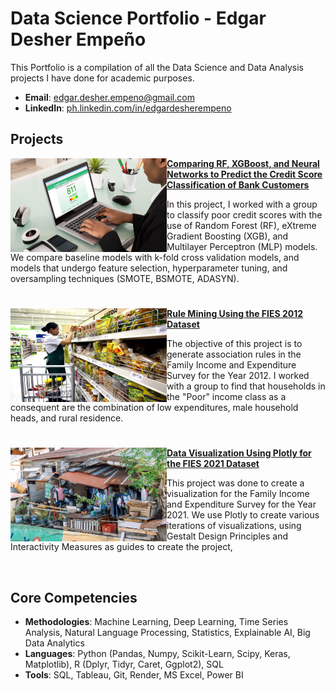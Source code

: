 # Data Science Portfolio - Edgar Desher Empeño
This Portfolio is a compilation of all the Data Science and Data Analysis projects I have done for academic purposes.

- **Email**: [edgar.desher.empeno@gmail.com](edgar.desher.empeno@gmail.com)
- **LinkedIn**: [ph.linkedin.com/in/edgardesherempeno](https://ph.linkedin.com/in/edgardesherempeno)

## Projects

<img align="left" width="250" height="150" src="https://github.com/edgardesher/edgardesher/blob/ee194ea0430ffc730f7f8093bc75e79c634302bf/01.jpg"> **[Comparing RF, XGBoost, and Neural Networks to Predict the Credit Score Classification of Bank Customers](https://github.com/archd3sai/Customer-Survival-Analysis-and-Churn-Prediction)**

In this project, I worked with a group to classify poor credit scores with the use of Random Forest (RF), eXtreme Gradient Boosting (XGB), and Multilayer Perceptron (MLP) models. We compare baseline models with k-fold cross validation models, and models that undergo feature selection, hyperparameter tuning, and oversampling techniques (SMOTE, BSMOTE, ADASYN).

#

<img align="left" width="250" height="150" src="https://github.com/edgardesher/edgardesher/blob/ee194ea0430ffc730f7f8093bc75e79c634302bf/02.jpg"> **[Rule Mining Using the FIES 2012 Dataset](https://github.com/archd3sai/Instacart-Market-Basket-Analysis)**

The objective of this project is to generate association rules in the Family Income and Expenditure Survey for the Year 2012. I worked with a group to find that households in the "Poor" income class as a consequent are the combination of low expenditures, male household heads, and rural residence.

#

<img align="left" width="250" height="150" src="https://github.com/edgardesher/edgardesher/blob/ee194ea0430ffc730f7f8093bc75e79c634302bf/03.jpg"> **[Data Visualization Using Plotly for the FIES 2021 Dataset](https://github.com/archd3sai/News-Articles-Recommendation)**
 
This project was done to create a visualization for the Family Income and Expenditure Survey for the Year 2021. We use Plotly to create various iterations of visualizations, using Gestalt Design Principles and Interactivity Measures as guides to create the project, 

<br />
 
## Core Competencies

- **Methodologies**: Machine Learning, Deep Learning, Time Series Analysis, Natural Language Processing, Statistics, Explainable AI, Big Data Analytics
- **Languages**: Python (Pandas, Numpy, Scikit-Learn, Scipy, Keras, Matplotlib), R (Dplyr, Tidyr, Caret, Ggplot2), SQL
- **Tools**: SQL, Tableau, Git, Render, MS Excel, Power BI
